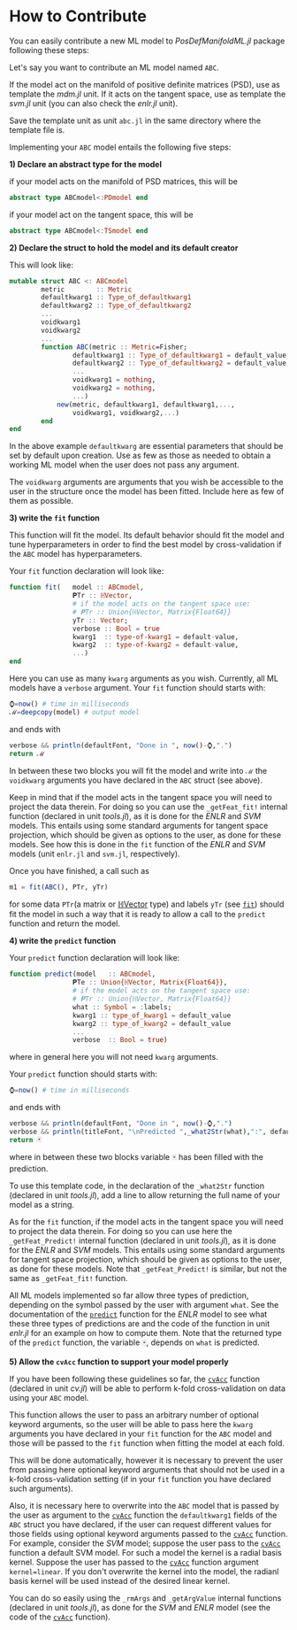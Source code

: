 # How to Contribute

You can easily contribute a new ML model to *PosDefManifoldML.jl*
package following these steps:

Let's say you want to contribute an ML model named `ABC`.

If the model act on the manifold of positive definite matrices (PSD), use as
template the *mdm.jl* unit. If it acts on the tangent space, use as template
the *svm.jl* unit (you can also check the *enlr.jl* unit).

Save the template unit as unit `abc.jl` in the same directory where the template file is.

Implementing your `ABC` model entails the following five steps:

**1) Declare an abstract type for the model**

if your model acts on the manifold of PSD matrices, this will be

```julia
abstract type ABCmodel<:PDmodel end
```

if your model act on the tangent space, this will be

```julia
abstract type ABCmodel<:TSmodel end
```

**2) Declare the struct to hold the model and its default creator**

This will look like:

```julia
mutable struct ABC <: ABCmodel
		metric        :: Metric
		defaultkwarg1 :: Type_of_defaultkwarg1
		defaultkwarg2 :: Type_of_defaultkwarg2
		...
		voidkwarg1
		voidkwarg2
		...
		function ABC(metric :: Metric=Fisher;
				defaultkwarg1 :: Type_of_defaultkwarg1 = default_value,
				defaultkwarg2 :: Type_of_defaultkwarg2 = default_value,
				...
				voidkwarg1 = nothing,
				voidkwarg2 = nothing,
				...)
			new(metric, defaultkwarg1, defaultkwarg1,...,
				voidkwarg1, voidkwarg2,...)
		end
end
```

In the above example `defaultkwarg` are essential parameters that should be
set by default upon creation. Use as few as those as needed to obtain
a working ML model when the user does not pass any argument.

The `voidkwarg` arguments are arguments that you wish be accessible to the user in the structure once the model has been fitted. Include here as few of them as possible.

**3) write the `fit` function**

This function will fit the model. Its default behavior should fit the model
and tune hyperparameters in order to find the best model by cross-validation
if the `ABC` model has hyperparameters.

Your `fit` function declaration will look like:

```julia
function fit(   model :: ABCmodel,
			    𝐏Tr :: ℍVector,
				# if the model acts on the tangent space use:
				# 𝐏Tr :: Union{ℍVector, Matrix{Float64}}
				yTr :: Vector;
				verbose :: Bool = true
				kwarg1  :: type-of-kwarg1 = default-value,
				kwarg2  :: type-of-kwarg2 = default-value,
				...)
end
```

Here you can use as many `kwarg` arguments as you wish.
Currently, all ML models have a `verbose` argument.
Your `fit` function should starts with:

```julia
⌚=now() # time in milliseconds
ℳ=deepcopy(model) # output model
```
and ends with

```julia
verbose && println(defaultFont, "Done in ", now()-⌚,".")
return ℳ
```

In between these two blocks you will fit the model
and write into `ℳ` the `voidkwarg` arguments you have
declared in the `ABC` struct (see above).

Keep in mind that if the model acts in the tangent space
you will need to project the data therein. For doing so
you can use the `_getFeat_fit!` internal function
(declared in unit *tools.jl*),
as it is done for the *ENLR* and *SVM* models.
This entails using some standard arguments for tangent space projection,
which should be given as options to the user, as done for these models. See how this is done in the `fit` function of the
*ENLR* and *SVM* models (unit `enlr.jl` and `svm.jl`, respectively).

Once you have finished, a call such as

```julia
m1 = fit(ABC(), PTr, yTr)
```

for some data `PTr`(a matrix or [ℍVector](https://marco-congedo.github.io/PosDefManifold.jl/dev/MainModule/#%E2%84%8DVector-type-1) type) and labels `yTr` (see [`fit`](@ref))
should fit the model in such a way that it is ready to allow a call
to the `predict` function and return the model.

**4) write the `predict` function**


Your `predict` function declaration will look like:

```julia
function predict(model   :: ABCmodel,
				𝐏Te :: Union{ℍVector, Matrix{Float64}},
				# if the model acts on the tangent space use:
				# 𝐏Tr :: Union{ℍVector, Matrix{Float64}}
				what :: Symbol = :labels;
				kwarg1 :: type_of_kwarg1 = default_value
				kwarg2 :: type_of_kwarg2 = default_value
				...
				verbose  :: Bool = true)
```

where in general here you will not need `kwarg` arguments.

Your `predict` function should starts with:

```julia
⌚=now() # time in milliseconds
```

and ends with

```julia
verbose && println(defaultFont, "Done in ", now()-⌚,".")
verbose && println(titleFont, "\nPredicted ",_what2Str(what),":", defaultFont)
return 🃏
```

where in between these two blocks variable `🃏` has been filled with the prediction.

To use this template code,
in the declaration of the `_what2Str` function (declared in unit *tools.jl*),
add a line to allow returning the full name of your model as a string.

As for the `fit` function, if the model acts in the tangent space
you will need to project the data therein. For doing so
you can use here the `_getFeat_Predict!` internal function
(declared in unit *tools.jl*),
as it is done for the *ENLR* and *SVM* models.
This entails using some standard arguments for tangent space projection,
which should be given as options to the user, as done for these models.
Note that `_getFeat_Predict!` is similar, but not the same as
`_getFeat_fit!` function.

All ML models implemented so far allow three types of prediction,
depending on the symbol passed by the user with argument `what`.
See the documentation of the [`predict`](@ref) function for the
*ENLR* model to see what these three types of predictions are
and the code of the function in unit *enlr.jl* for an example on
how to compute them. Note that the returned type of the `predict` function,
the variable `🃏`, depends on `what` is predicted.


**5) Allow the `cvAcc` function to support your model properly**

If you have been following these guidelines so far, the [`cvAcc`](@ref) function
(declared in unit *cv.jl*) will be able to perform k-fold cross-validation
on data using your `ABC` model.

This function allows the user to pass an arbitrary number of optional
keyword arguments, so the user will be able to pass here the
`kwarg` arguments you have declared in your `fit` function for the `ABC` model
and those will be passed to the `fit` function when fitting the model
at each fold.

This will be done automatically, however it is necessary to
prevent the user from passing here optional keyword arguments
that should not be used in a k-fold cross-validation setting
(if in your `fit` function you have declared such arguments).

Also, it is necessary here to overwrite into the `ABC` model
that is passed by the user as argument to the [`cvAcc`](@ref) function
the `defaultkwarg1` fields of the `ABC` struct you have declared,
if the user can request different values for those fields
using optional keyword arguments passed to the
[`cvAcc`](@ref) function. For example, consider the *SVM*
model; suppose the user pass to the [`cvAcc`](@ref) function
a default SVM model. For such a model the kernel is a radial basis
kernel. Suppose the user has passed to the [`cvAcc`](@ref) function
argument `kernel=linear`. If you don't overwrite the kernel into the
model, the radianl basis kernel will be used instead of the desired
linear kernel.

You can do so easily using the
`_rmArgs` and `_getArgValue` internal functions
(declared in unit *tools.jl*), as done for the *SVM* and *ENLR* model
(see the code of the [`cvAcc`](@ref) function).
